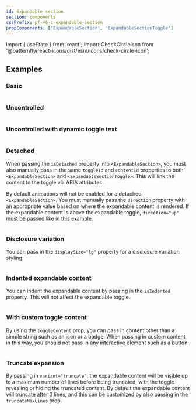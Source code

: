 ```yaml
---
id: Expandable section
section: components
cssPrefix: pf-v6-c-expandable-section
propComponents: ['ExpandableSection', 'ExpandableSectionToggle']
---
```


import { useState } from 'react';
import CheckCircleIcon from '@patternfly/react-icons/dist/esm/icons/check-circle-icon';

## Examples

### Basic

```ts file="ExpandableSectionBasic.tsx"

```

### Uncontrolled

```ts file="ExpandableSectionUncontrolled.tsx"

```

### Uncontrolled with dynamic toggle text

```ts file="ExpandableSectionUncontrolledDynamicToggleText.tsx"

```

### Detached

When passing the `isDetached` property into `<ExpandableSection>`, you must also manually pass in the same `toggleId` and `contentId` properties to both `<ExpandableSection>` and `<ExpandableSectionToggle>`. This will link the content to the toggle via ARIA attributes.

By default animations will not be enabled for a detached `<ExpandableSection>`. You must manually pass the `direction` property with an appropriate value based on where the expandable content is rendered. If the expandable content is above the expandable toggle, `direction="up"` must be passed like in this example.

```ts file="ExpandableSectionDetached.tsx"

```

### Disclosure variation

You can pass in the `displaySize="lg"` property for a disclosure variation styling.

```ts file="ExpandableSectionDisclosure.tsx"

```

### Indented expandable content

You can indent the expandable content by passing in the `isIndented` property. This will not affect the expandable toggle.

```ts file="ExpandableSectionIndented.tsx"

```

### With custom toggle content

By using the `toggleContent` prop, you can pass in content other than a simple string such as an icon or a badge. When passing in custom content in this way, you should not pass in any interactive element such as a button.

```ts file="ExpandableSectionCustomToggle.tsx"

```

### Truncate expansion

By passing in `variant="truncate"`, the expandable content will be visible up to a maximum number of lines before being truncated, with the toggle revealing or hiding the truncated content. By default the expandable content will truncate after 3 lines, and this can be customized by also passing in the `truncateMaxLines` prop.

```ts file="ExpandableSectionTruncateExpansion.tsx"

```
